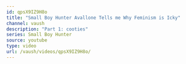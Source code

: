 ```yaml
---
id: qpsX9IZ9H8o
title: "Small Boy Hunter Avallone Tells me Why Feminism is Icky"
channel: vaush
description: "Part 1: cooties"
series: Small Boy Hunter
source: youtube
type: video
url: /vaush/videos/qpsX9IZ9H8o/
---
```

